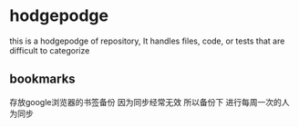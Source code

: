 <!--
 * @Descripttion : hodgepodge
 * @Version      : 1.0.0
 * @Author       : tmz
 * @Date         : 2020-11-23 22:21:49
 * @LastEditors  : tmz
 * @LastEditTime : 2020-11-23 22:26:30
-->
# hodgepodge
this is a hodgepodge of repository, It handles files, code, or tests that are difficult to categorize

## bookmarks
存放google浏览器的书签备份 因为同步经常无效 所以备份下 进行每周一次的人为同步
